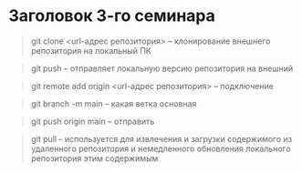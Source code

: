 # Заголовок 3-го семинара

 > git clone <url-адрес репозитория> – клонирование внешнего репозитория на  локальный ПК

 > git push – отправляет локальную версию репозитория на внешний

 > git remote add origin <url-адрес репозитория> – подключение

 > git branch -m main –  какая ветка основная 

 > git push origin main –  отправить

 > git pull - используется для извлечения и загрузки содержимого из удаленного репозитория и немедленного обновления локального репозитория этим содержимым